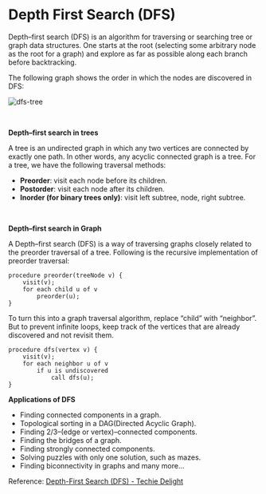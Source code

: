 # Depth First Search (DFS)

Depth–first search (DFS) is an algorithm for traversing or searching tree or graph data structures. One starts at the root (selecting some arbitrary node as the root for a graph) and explore as far as possible along each branch before backtracking.

The following graph shows the order in which the nodes are discovered in DFS:

![dfs-tree](https://upload.wikimedia.org/wikipedia/commons/1/1f/Depth-first-tree.svg)

<br/>

**Depth–first search in trees**

A tree is an undirected graph in which any two vertices are connected by exactly one path. In other words, any acyclic connected graph is a tree. For a tree, we have the following traversal methods:

- **Preorder**: visit each node before its children.
- **Postorder**: visit each node after its children.
- **Inorder (for binary trees only)**: visit left subtree, node, right subtree.

<br/>

**Depth–first search in Graph**

A Depth–first search (DFS) is a way of traversing graphs closely related to the preorder traversal of a tree. Following is the recursive implementation of preorder traversal:

```pseudocode
procedure preorder(treeNode v) {
    visit(v);
    for each child u of v
        preorder(u);
}
```

To turn this into a graph traversal algorithm, replace “child” with “neighbor”. But to prevent infinite loops, keep track of the vertices that are already discovered and not revisit them.

```pseudocode
procedure dfs(vertex v) {
    visit(v);
    for each neighbor u of v
        if u is undiscovered
            call dfs(u);
}
```

**Applications of DFS**

- Finding connected components in a graph.
- Topological sorting in a DAG(Directed Acyclic Graph).
- Finding 2/3–(edge or vertex)–connected components.
- Finding the bridges of a graph.
- Finding strongly connected components.
- Solving puzzles with only one solution, such as mazes.
- Finding biconnectivity in graphs and many more…

Reference: [Depth-First Search (DFS) - Techie Delight](https://www.techiedelight.com/depth-first-search/)
